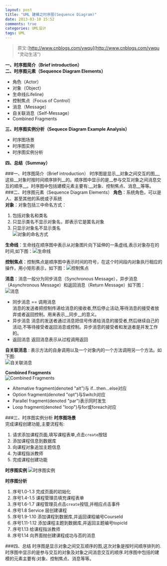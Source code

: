 ```yaml
---
layout: post
title: "UML 建模之时序图(Sequence Diagram)"
date: 2013-03-10 15:52
comments: true
categories: UML设计
tags: UML
---
```

>原文:[http://www.cnblogs.com/ywqu](http://www.cnblogs.com/ywqu "灵动生活")

__一、时序图简介（Brief introduction）__  
__二、时序图元素（Sequence Diagram Elements）__

>
+ 角色（Actor）  
+ 对象（Object）  
+ 生命线(Lifeline)  
+ 控制焦点（Focus of Control）  
+ 消息（Message）  
+ 自关联消息（Self-Message）  
+ Combined Fragments  

__三、时序图实例分析（Sequece Diagram Example Analysis）__

>
+ 时序图场景  
+ 时序图实例  
+ 时序图实例分析  

__四、总结（Summay）__

###一、时序图简介（Brief introduction）
   时序图是显示__对象之间交互的图__,这些__对象时按时间顺序排列__的。顺序图中显示的是__参与交互对象之间消息交互的顺序__。时序图中包括建模元素主要有:__对象、控制焦点、消息__等等。
###二、时序图元素（Sequence Diagram Elements）
__角色__：系统角色，可以是人、甚至其他的系统或子系统  
__对象__：对象包括三中命名方式：  
   1. 包括对象名和类名  
   2. 只显示类名不显示对象名，即表示它是匿名对象  
   3. 只显示对象名不显示类名    
![对象的命名方式](/images/common/2013-03-10-sequence-diagram/3347379_1.jpg 'Object')

__生命线__：生命线在顺序图中表示从对象图片向下延伸的一条虚线,表示对象存在的时间,如下图：![生命线](/images/common/2013-03-10-sequence-diagram/3347379_2.gif 'Lifeline')

__控制焦点__：控制焦点是顺序图中表示时间的符号，在这个时间段内对象执行相应的操作，用小矩形表示，如下图：![控制焦点](/images/common/2013-03-10-sequence-diagram/3347379_3.jpg 'Focus of Control')  

__消息__：消息一般分为同步消息（Synchronous Message），异步消息（Asynchronous Message）和返回消息（Return Message）如下图：  
![消息](/images/common/2013-03-10-sequence-diagram/3347379_4.gif 'Message')  

+   同步消息 == 调用消息  
消息的发送者把控制传递给消息的接收者,然后停止活动,等待消息的接受者放弃或者返回控制。用来表示__同步__的意义。
+   异步消息
消息的发送者通过消息把信号传递给消息的接受者,然后继续自己的活动,不等待接受者返回消息或控制。异步消息的接受者和发送者是并发工作的。
+   返回消息
返回消息表示从过程调用返回

__自关联消息__ : 表示方法的自身调用以及一个对象内的一个方法调用另一个方法。如下图:  
![自关联消息](/images/common/2013-03-10-sequence-diagram/3347379_5.gif 'Sef-Message')

__Combined Fragments__  
![Combined Fragments](/images/common/2013-03-10-sequence-diagram/3347379_6.gif 'Combined Fragments')  

+   Altemative fragment(denoted "alt")与 if...then...else对应
+   Option fragment(denoted "opt")与Switch对应
+   Parallel fragment(denoted "par")表示同时发生
+   Loop fragment(denoted "loop")与for或foreach对应

###三、时序图实例分析
__时序图场景__  
完成课程创建功能,主要流程有:  
1. 请求添加课程页面,填写课程表单,点击`create`按钮  
2. 添加课程信息到数据库  
3. 向课程对象追加主题信息  
4. 为课程指派教师  
5. 完成课程创建功能  

__时序图实例__
![时序图实例](/images/common/2013-03-10-sequence-diagram/3347379_7.jpg) 

__时序图分析__  
1. 序号1.0-1.3   完成页面的初始化  
2. 序号1.4-1.5   课程管理员填充课程表单  
3. 序号1.6-1.7   课程管理员点击`create`按钮,并相应点击事件  
4. 序号1.8       Service 层创建课程  
5. 序号1.9-1.10  添加课程到数据库,并返回课程编号CourseId  
6. 序号1.11-1.12 添加课程主题到数据库,并返回主题编号topicId  
7. 序号1.13      给课程指派教师   
8. 序号1.14      向界面抛创建课程成功与否的消息  

###四、总结
   时序图是显示对象之间交互顺序的图,这次对象是按时间顺序排列的.时序图中显示的是参与交互的对象及对象之间消息交互的顺序.时序图中包括的建模的元素主要有:对象、控制焦点、消息等等。
